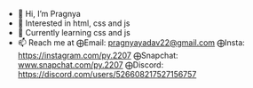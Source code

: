 - 👋 Hi, I’m Pragnya
- 👀 Interested in html, css and js
- 🌱 Currently learning css and js
- 📫 Reach me at 
      ⨁Email: pragnyayadav22@gmail.com
      ⨁Insta: https://instagram.com/py.2207
      ⨁Snapchat: www.snapchat.com/py.2207
      ⨁Discord: https://discord.com/users/526608217527156757
<!---
Pragnyayadav/Pragnyayadav is a ✨ special ✨ repository because its `README.md` (this file) appears on your GitHub profile.
You can click the Preview link to take a look at your changes.
--->
